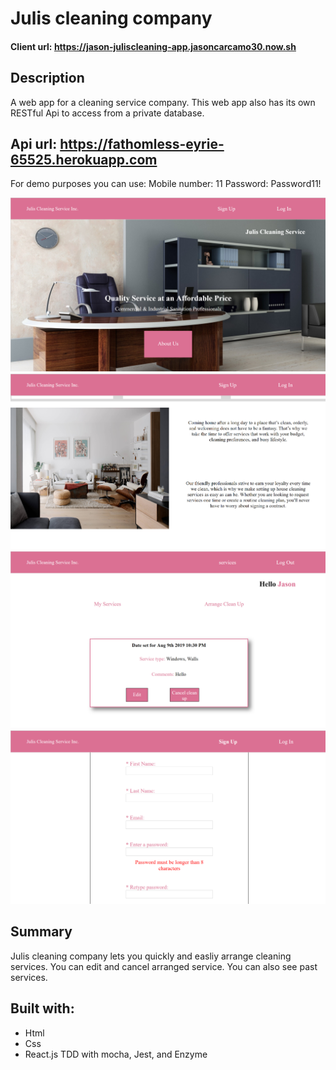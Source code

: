 # Julis cleaning company

#### Client url: https://jason-juliscleaning-app.jasoncarcamo30.now.sh

## Description
A web app for a cleaning service company. This web app also has its own RESTful Api to access from a private database. 

## Api url: https://fathomless-eyrie-65525.herokuapp.com
For demo purposes you can use:
  Mobile number: 11
  Password: Password11!

![Julis landing page](/julis-screenshots/landingpage.png)<br/>
![Julis landing page](/julis-screenshots/landingpage2.png)<br/> 
![Julis landing page](/julis-screenshots/services.png)<br/>
![Julis landing page](/julis-screenshots/signup.png)<br/>

## Summary
Julis cleaning company lets you quickly and easliy arrange cleaning services. You can edit and cancel arranged service. You can also see past services.

## Built with:
- Html
- Css
- React.js
TDD with mocha, Jest, and Enzyme
